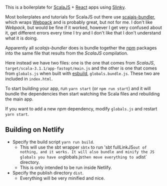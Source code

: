 This is a boilerplate for [ScalaJS](https://www.scala-js.org) + [React](https://reactjs.org) apps using [Slinky](https://slinky.dev/).

Most boilerplates and tutorials for ScalaJS out there use [scajajs-bundler](https://scalacenter.github.io/scalajs-bundler/), which wraps [Webpack](https://webpack.js.org) and is probably great, but not for me. I don't like _Webpack_, but would be fine if it worked, however I get very confused about it, get different errors every time I try and I don't like that I don't understand what it is doing.

Apparently all _scalajs-bundler_ does is bundle together the [npm](https://www.npmjs.com) packages into the same file that results from the _ScalaJS_ compilation.

Here instead we have two files: one is the one that comes from _ScalaJS_, `target/scala-3.1.1/app-fastopt/main.js` and the other is one that comes from `globals.js` when built with [esbuild](https://esbuild.github.io/), `globals.bundle.js`. These two are included in `index.html`.

To start building your app, run `yarn start` (or `npm run start`) and it will bundle the dependencies then start watching the Scala files and rebuilding the main app.

If you want to add a new _npm_ dependency, modify `globals.js` and restart `yarn start`.

## Building on Netlify

- Specify the build script `yarn run build`.
  - This will use the sbt wrapper `sbtx` to run 'sbt fullLinkJS` out of nothing, and it works. It will also bundle and minify the JS globals you have on `globals.js` then move everything to a `dist` directory.
  - This is only intended to be run inside Netlify.
- Specify the publish directory `dist`.
  - Everything will be very minified and nice.
